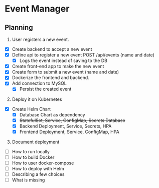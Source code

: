# Event Manager

## Planning

1. User registers a new event.
 - [X] Create backend to accept a new event
 - [X] Define api to register a new event POST /api/events (name and date)
   - [X] Logs the event instead of saving to the DB
 - [X] Create front-end app to make the new event 
 - [X] Create form to submit a new event (name and date)
 - [X] Dockerize the frontend and backend.
 - [X] Add connection to MySQL
   - [X] Persist the created event

2. Deploy it on Kubernetes
  - [X] Create Helm Chart
    - [X] Database Chart as dependency
    - [X] ~~StatefulSet, Service, ConfigMap, Secrets Database~~
    - [X] Backend Deployment, Service, Secrets, HPA
    - [X] Frontend Deployment, Service, ConfigMap, HPA

3. Document deployment
  - [ ] How to run locally 
  - [ ] How to build Docker
  - [ ] How to user docker-compose
  - [ ] How to deploy with Helm
  - [ ] Describing a few choices
  - [ ] What is missing
